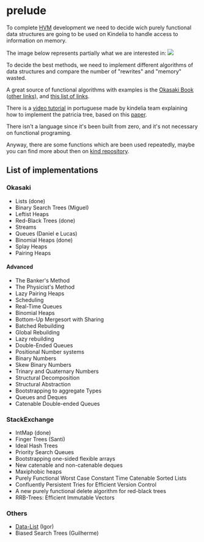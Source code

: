 # prelude

To complete
[HVM](https://github.com/Kindelia/HVM)
development we need to decide wich purely functional data structures are going to be used on Kindelia
to handle access to information on memory.

The image below represents partially what we are interested in:
![](https://www.lavivienpost.com/wp-content/uploads/2021/02/data-structures-and-java-apis2.jpg)

To decide the best methods, we need to implement different algorithms of data structures and compare the number of "rewrites" and "memory" wasted.

A great source of functional algorithms with examples is the
[Okasaki Book](https://br1lib.org/book/502927/5b4598)
([other links](https://br1lib.org/s/PRUTELY%20FUNCTIONAL%20DATA%20STRUCTURES%20OSAKI)), and 
[this list of links](https://cstheory.stackexchange.com/questions/1539/whats-new-in-purely-functional-data-structures-since-okasaki).

There is a 
[video tutorial](https://www.youtube.com/watch?v=ECstIu4I3NM) in portuguese
made by kindelia team explaining how to implement the patricia tree,
based on this 
[paper](https://ittc.ku.edu/~andygill/papers/IntMap98.pdf).

There isn't a language since it's been built from zero, and it's not necessary on functional programing.

Anyway, there are some functions which are been used repeatedly, 
maybe you can find more about then on 
[kind repository](https://github.com/Kindelia/Kind/tree/master/base).

## List of implementations

### Okasaki
* Lists (done)
* Binary Search Trees (Miguel)
* Leftist Heaps
* Red-Black Trees (done)
* Streams
* Queues (Daniel e Lucas)
* Binomial Heaps (done)
* Splay Heaps
* Pairing Heaps

#### Advanced
* The Banker's Method
* The Physicist's Method
* Lazy Pairing Heaps
* Scheduling
* Real-Time Queues
* Binomial Heaps
* Bottom-Up Mergesort with Sharing
* Batched Rebuilding
* Global Rebuilding
* Lazy rebuilding
* Double-Ended Queues
* Positional Number systems
* Binary Numbers
* Skew Binary Numbers
* Trinary and Quaternary Numbers
* Structural Decomposition
* Structural Abstraction 
* Bootstrapping to aggregate Types
* Queues and Deques 
* Catenable Double-ended Queues


### StackExchange
* IntMap (done)
* Finger Trees (Santi)
* Ideal Hash Trees
* Priority Search Queues
* Bootstrapping one-sided flexible arrays
* New catenable and non-catenable deques
* Maxiphobic heaps
* Purely Functional Worst Case Constant Time Catenable Sorted Lists
* Confluently Persistent Tries for Efficient Version Control
* A new purely functional delete algorithm for red-black trees
* RRB-Trees: Efficient Immutable Vectors

### Others
* [Data-List](https://hackage.haskell.org/package/base-4.16.1.0/docs/Data-List.html) (Igor)
* Biased Search Trees (Guilherme)



